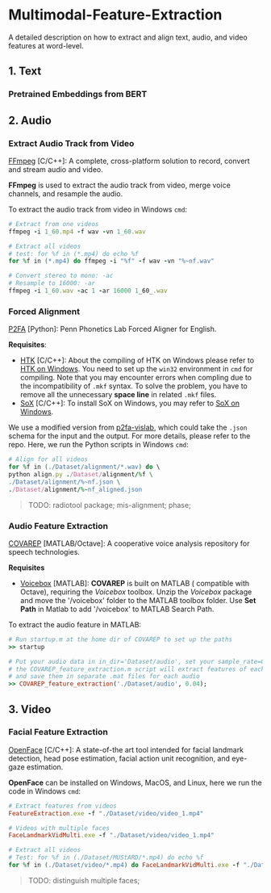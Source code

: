 # Multimodal-Feature-Extraction
A detailed description on how to extract and align text, audio, and video features at word-level.

## 1. Text
###  Pretrained Embeddings from BERT

## 2. Audio
### Extract Audio Track from Video
[FFmpeg](https://ffmpeg.org/) \[C/C++\]: A complete, cross-platform solution to record, convert and stream audio and video.

**FFmpeg** is used to extract the audio track from video, merge voice channels, and resample the audio. 

To extract the audio track from video in Windows `cmd`:
```ruby
# Extract from one videos
ffmpeg -i 1_60.mp4 -f wav -vn 1_60.wav

# Extract all videos
# test: for %f in (*.mp4) do echo %f
for %f in (*.mp4) do ffmpeg -i "%f" -f wav -vn "%~nf.wav"

# Convert stereo to mono: -ac
# Resample to 16000: -ar
ffmpeg -i 1_60.wav -ac 1 -ar 16000 1_60_.wav
```

### Forced Alignment
[P2FA](https://web.sas.upenn.edu/phonetics-lab/) \[Python\]: Penn Phonetics Lab Forced Aligner for English.

**Requisites**:
- [HTK](http://htk.eng.cam.ac.uk/) \[C/C++\]: About the compiling of HTK on Windows please refer to [HTK on Windows](https://github.com/JoFrhwld/FAVE/wiki/HTK-on-Windows). You need to set up the `win32` environment in `cmd` for compiling. Note that you may encounter errors when compling due to the incompatibility of `.mkf` syntax. To solve the problem, you have to remove all the unnecessary **space line** in related `.mkf` files. 
- [SoX](http://sox.sourceforge.net/) \[C/C++\]: To install SoX on Windows, you may refer to [SoX on Windows](https://github.com/JoFrhwld/FAVE/wiki/Sox-on-Windows).

We use a modified version from [p2fa-vislab](https://github.com/ucbvislab/p2fa-vislab), which could take the `.json` schema for the input and the output. For more details, please refer to the repo. Here, we run the Python scripts in Windows `cmd`:
```ruby
# Align for all videos
for %f in (./Dataset/alignment/*.wav) do \
python align.py ./Dataset/alignment/%f \
./Dataset/alignment/%~nf.json \
./Dataset/alignment/%~nf_aligned.json
```

> TODO: radiotool package; mis-alignment; phase;

### Audio Feature Extraction
[COVAREP](https://github.com/covarep/covarep) \[MATLAB/Octave\]: A cooperative voice analysis repository for speech technologies.

**Requisites**
- [Voicebox](http://www.ee.ic.ac.uk/hp/staff/dmb/voicebox/voicebox.html) \[MATLAB\]: **COVAREP** is built on MATLAB ( compatible with Octave), requiring the *Voicebox* toolbox. Unzip the *Voicebox* package and move the '/voicebox' folder to the MATLAB toolbox folder. Use **Set Path** in Matlab to add '/voicebox' to MATLAB Search Path.

To extract the audio feature in MATLAB:
```ruby
# Run startup.m at the home dir of COVAREP to set up the paths
>> startup

# Put your audio data in in_dir='Dataset/audio', set your sample_rate=0.04 (s)
# the COVAREP_feature_extraction.m script will extract features of each frame 
# and save them in separate .mat files for each audio
>> COVAREP_feature_extraction('./Dataset/audio', 0.04);
```

## 3. Video
### Facial Feature Extraction
[OpenFace](https://github.com/TadasBaltrusaitis/OpenFace) \[C/C++\]:  A state-of-the art tool intended for facial landmark detection, head pose estimation, facial action unit recognition, and eye-gaze estimation.

**OpenFace** can be installed on Windows, MacOS, and Linux, here we run the code in Windows `cmd`:
```ruby
# Extract features from videos
FeatureExtraction.exe -f "./Dataset/video/video_1.mp4"

# Videos with multiple faces
FaceLandmarkVidMulti.exe -f "./Dataset/video/video_1.mp4"

# Extract all videos
# Test: for %f in (./Dataset/MUStARD/*.mp4) do echo %f
for %f in (./Dataset/video/*.mp4) do FaceLandmarkVidMulti.exe -f "./Dataset/video/%f"
```
> TODO: distinguish multiple faces;


